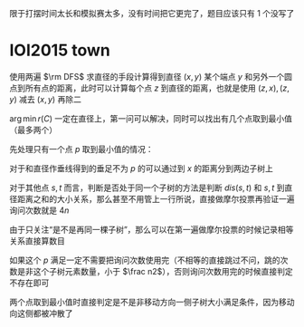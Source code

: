 限于打摆时间太长和模拟赛太多，没有时间把它更完了，题目应该只有 1 个没写了

# IOI2015 town

使用两遍 $\rm DFS$ 求直径的手段计算得到直径 $(x,y)$ 某个端点 $y$ 和另外一个圆点到所有点的距离，此时可以计算每个点 $z$ 到直径的距离，也就是使用 $(z,x),(z,y)$ 减去 $(x,y)$ 再除二

$\arg \min r(C)$ 一定在直径上，第一问可以解决，同时可以找出有几个点取到最小值（最多两个）

先处理只有一个点 $p$ 取到最小值的情况：

对于和直径作垂线得到的垂足不为 $p$ 的可以通过到 $x$ 的距离分到两边子树上

对于其他点 $s,t$ 而言，判断是否处于同一个子树的方法是判断 $dis(s,t)$ 和 $s,t$ 到直径距离之和的大小关系，那么甚至不用管上一行所说，直接做摩尔投票再验证一遍询问次数就是 $4n$

由于只关注“是不是再同一棵子树”，那么可以在第一遍做摩尔投票的时候记录相等关系直接算数目

如果这个 $p$ 满足一定不需要把询问次数使用完（不相等的直接跳过不问，跳的次数是非这个子树元素数量，小于 $\frac n2$），否则询问次数用完的时候直接判定不存在即可

两个点取到最小值时直接判定是不是非移动方向一侧子树大小满足条件，因为移动向这侧都被冲散了
